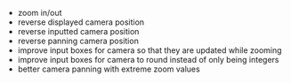 + zoom in/out
+ reverse displayed camera position
+ reverse inputted camera position
+ reverse panning camera position
+ improve input boxes for camera so that they are updated while zooming
+ improve input boxes for camera to round instead of only being integers
+ better camera panning with extreme zoom values
